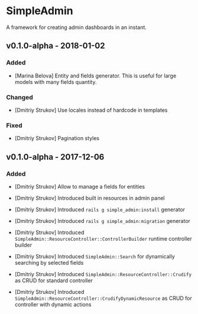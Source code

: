 # SimpleAdmin
A framework for creating admin dashboards in an instant.

## v0.1.0-alpha - 2018-01-02

### Added
- [Marina Belova] Entity and fields generator. This is useful for large models with many fields quantity.

### Changed
- [Dmitriy Strukov] Use locales instead of hardcode in templates

### Fixed
- [Dmitriy Strukov] Pagination styles

## v0.1.0-alpha - 2017-12-06
### Added
- [Dmitriy Strukov] Allow to manage a fields for entities

- [Dmitriy Strukov] Introduced built in resources in admin panel
- [Dmitriy Strukov] Introduced `rails g simple_admin:install` generator
- [Dmitriy Strukov] Introduced `rails g simple_admin:migration` generator

- [Dmitriy Strukov] Introduced `SimpleAdmin::ResourceController::ControllerBuilder` runtime controller builder
- [Dmitriy Strukov] Introduced `SimpleAdmin::Search` for dynamically searching by selected fields
- [Dmitriy Strukov] Introduced `SimpleAdmin::ResourceController::Crudify` as CRUD for standard controller
- [Dmitriy Strukov] Introduced `SimpleAdmin::ResourceController::CrudifyDynamicResource` as CRUD for controller with dynamic actions

